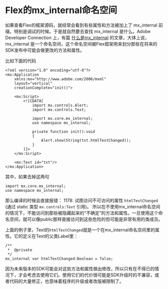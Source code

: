 # Flex的mx_internal命名空间

如果查看Flex的框架源码，就经常会看到有些属性和方法被加上了 mx\_internal 前缀。特别是调试的时候。于是就自然要去查找 mx\_internal 是什么。Adobe Developer Connection 上，有篇 [什么是mx\_internal](http://cookbooks.adobe.com/post\_What\_is\_mx\_internal\_-12212.html) 的文章，大体上说，mx\_internal 是一个命名空间，这个命名空间被Flex框架用来划分那些在将来的SDK发布中可能会做更改的方法和属性。

比如下面的代码
```
<?xml version="1.0" encoding="utf-8"?>
<mx:Application 
	xmlns:mx="http://www.adobe.com/2006/mxml" 
	layout="vertical" 
	creationComplete="init()">

	<mx:Script>
		<![CDATA[
			import mx.controls.Alert;
			import mx.controls.Text;
			
			import mx.core.mx_internal;
			use namespace mx_internal;
			
			private function init():void
			{
				Alert.show(String(txt.htmlTextChanged));
			}        
		]]>
	</mx:Script>
    
	<mx:Text id="txt"/>
</mx:Application>
```
其中，如果去掉这两句
```
import mx.core.mx_internal;
use namespace mx_internal;
```
那么编译的时候会直接报错： 1178: 试图访问不可访问的属性 `htmlTextChanged` (通过 static 类型 `mx.controls:Text` 引用)。
所以在不使用mx\_internal命名空间的情况下，不能访问到那些被隐藏起来的“不确定”的方法和属性。一旦使用这个命名空间，就可以像public那样直接访问到这些危险的但可能是非常有用的类成员。

上面的例子里，Text的`htmlTextChanged`就是一个在mx\_internal命名空间里的属性。它的定义在Text的父类Label里：
```
/**
 *  @private
 */
mx_internal var htmlTextChanged:Boolean = false;
```
因为未来版本的SDK可能会对这些方法和属性做出修改，所以只有在不得已的情况下，才会考虑去使用它们。使用它们的代价很可能是SDK升级时的不兼容，或者代码的大量修正，也意味着程序的升级或者改版被限制了。
